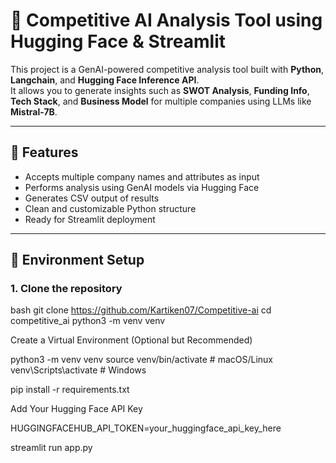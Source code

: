 # 🧠 Competitive AI Analysis Tool using Hugging Face & Streamlit

This project is a GenAI-powered competitive analysis tool built with **Python**, **Langchain**, and **Hugging Face Inference API**.  
It allows you to generate insights such as **SWOT Analysis**, **Funding Info**, **Tech Stack**, and **Business Model** for multiple companies using LLMs like **Mistral-7B**.

---

## 🚀 Features

- Accepts multiple company names and attributes as input
- Performs analysis using GenAI models via Hugging Face
- Generates CSV output of results
- Clean and customizable Python structure
- Ready for Streamlit deployment

---

## 🔐 Environment Setup

### 1. Clone the repository

bash
git clone https://github.com/Kartiken07/Competitive-ai
cd competitive_ai
python3 -m venv venv 


Create a Virtual Environment (Optional but Recommended) 


python3 -m venv venv
source venv/bin/activate  # macOS/Linux
venv\Scripts\activate     # Windows

pip install -r requirements.txt

Add Your Hugging Face API Key

HUGGINGFACEHUB_API_TOKEN=your_huggingface_api_key_here

streamlit run app.py


